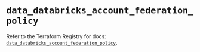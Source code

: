 # `data_databricks_account_federation_policy`

Refer to the Terraform Registry for docs: [`data_databricks_account_federation_policy`](https://registry.terraform.io/providers/databricks/databricks/1.88.0/docs/data-sources/account_federation_policy).
